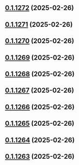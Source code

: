 ## [0.1.1272](https://github.com/binary-braids/terraform-oracle/compare/v0.1.1271...v0.1.1272) (2025-02-26)



## [0.1.1271](https://github.com/binary-braids/terraform-oracle/compare/v0.1.1270...v0.1.1271) (2025-02-26)



## [0.1.1270](https://github.com/binary-braids/terraform-oracle/compare/v0.1.1269...v0.1.1270) (2025-02-26)



## [0.1.1269](https://github.com/binary-braids/terraform-oracle/compare/v0.1.1268...v0.1.1269) (2025-02-26)



## [0.1.1268](https://github.com/binary-braids/terraform-oracle/compare/v0.1.1267...v0.1.1268) (2025-02-26)



## [0.1.1267](https://github.com/binary-braids/terraform-oracle/compare/v0.1.1266...v0.1.1267) (2025-02-26)



## [0.1.1266](https://github.com/binary-braids/terraform-oracle/compare/v0.1.1265...v0.1.1266) (2025-02-26)



## [0.1.1265](https://github.com/binary-braids/terraform-oracle/compare/v0.1.1264...v0.1.1265) (2025-02-26)



## [0.1.1264](https://github.com/binary-braids/terraform-oracle/compare/v0.1.1263...v0.1.1264) (2025-02-26)



## [0.1.1263](https://github.com/binary-braids/terraform-oracle/compare/v0.1.1262...v0.1.1263) (2025-02-26)



